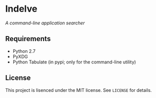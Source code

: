 Indelve
=======

*A command-line application searcher*

Requirements
------------
- Python 2.7
- PyXDG
- Python Tabulate (in pypi; only for the command-line utility)

License
-------
This project is lisenced under the MIT license. See `LICENSE` for details.